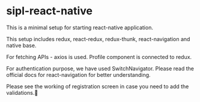 # sipl-react-native

 This is a minimal setup for starting react-native application. 
 
 This setup includes redux, react-redux, redux-thunk, react-navigation and native base. 
 
 For fetching APIs - axios is used. Profile component is connected to redux.
 
 For authentication purpose, we have used SwitchNavigator. Please read the official docs for react-navigation for better understanding.


 Please see the working of registration screen in case you need to add the validations.
